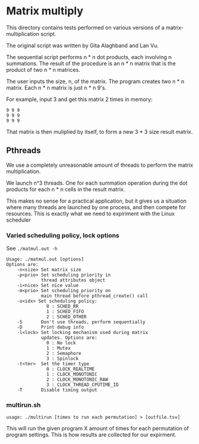 # Matrix multiply

This directory contains tests performed on various versions of
a matrix-multiplication script.

The original script was written by Gita Alaghband and Lan Vu.

The sequential script performs n * n dot products, each involving
n summations. The result of the procedure is an n * n matrix that
is the product of two n * n matrices.

The user inputs the size, n, of the matrix. The program creates
two n * n matrix. Each n * n matrix is just n * n 9's.

For example, input 3 and get this matrix 2 times in memory:

```
9 9 9
9 9 9
9 9 9
```

That matrix is then muliplied by itself, to form a new 3 * 3
size result matrix.


## Pthreads

We use a completely unreasonable amount of threads to perform 
the matrix multiplication.

We launch n^3 threads. One for each summation operation during
the dot products for each n * n cells in the result matrix.

This makes no sense for a practical application, but it gives
us a situation where many threads are launched by one process,
and then compete for resources. This is exactly what we need
to expiriment with the Linux scheduler

### Varied scheduling policy, lock options

See `./matmul.out -h`
```
Usage: ./matmul.out [options]
Options are:
	-n<size> Set matrix size
	-p<prio> Set scheduling priority in
	         thread attributes object
	-i<nice> Set nice value
	-m<prio> Set scheduling priority on
	         main thread before pthread_create() call
	-o<idx> Set scheduling policy:
	           0 : SCHED_RR
	           1 : SCHED_FIFO
	           2 : SCHED_OTHER
	-S       Don't use threads, perform sequentially 
	-D       Print debug info 
	-l<lock> Set locking mechanism used during matrix
	         updates. Options are:
	           0 : No lock
	           1 : Mutex
	           2 : Semaphore
	           3 : Spinlock
	-t<tmr>  Set the timer type
	           0 : CLOCK_REALTIME 
	           1 : CLOCK_MONOTONIC 
	           2 : CLOCK_MONOTONIC_RAW 
	           3 : CLOCK_THREAD_CPUTIME_ID 
	-T       Disable timing output

```


### multirun.sh

```
usage: ./multirun [times to run each permutation] > [outfile.tsv]
```

This will run the given program X amount of times for each permutation
of program settings. This is how results are collected for our expirment.
